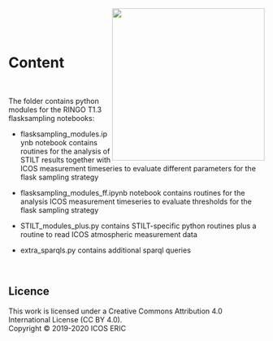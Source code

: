 <img src="https://www.icos-cp.eu/sites/default/files/2017-11/ICOS_CP_logo.png" width="300" align="right"/>
<br>
<br>
<br> 

# Content

<br>

The folder contains python modules for the RINGO T1.3 flasksampling notebooks:

* flasksampling_modules.ipynb notebook contains routines for the analysis of STILT results together with ICOS measurement timeseries to evaluate different parameters for the flask sampling strategy

* flasksampling_modules_ff.ipynb notebook contains routines for the analysis ICOS measurement timeseries to evaluate thresholds for the flask sampling strategy

* STILT_modules_plus.py contains STILT-specific python routines plus a routine to read ICOS atmospheric measurement data

* extra_sparqls.py contains additional sparql queries

<br>

## Licence
This work is licensed under a Creative Commons Attribution 4.0 International License (CC BY 4.0). <br>
Copyright © 2019-2020 ICOS ERIC